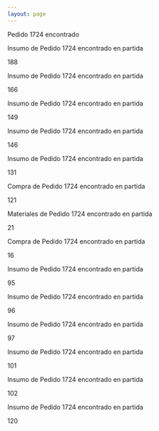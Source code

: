 ```yaml
--- 
layout: page
--- 
```

<p>Pedido 1724 encontrado </p>
<p> Insumo de Pedido 1724 encontrado en partida </p> 188
<p> Insumo de Pedido 1724 encontrado en partida </p> 166
<p> Insumo de Pedido 1724 encontrado en partida </p> 149
<p> Insumo de Pedido 1724 encontrado en partida </p> 146
<p> Insumo de Pedido 1724 encontrado en partida </p> 131
<p> Compra de Pedido 1724 encontrado en partida </p> 121
<p> Materiales de Pedido 1724 encontrado en partida </p> 21
<p> Compra de Pedido 1724 encontrado en partida </p> 16
<p> Insumo de Pedido 1724 encontrado en partida </p> 95
<p> Insumo de Pedido 1724 encontrado en partida </p> 96
<p> Insumo de Pedido 1724 encontrado en partida </p> 97
<p> Insumo de Pedido 1724 encontrado en partida </p> 101
<p> Insumo de Pedido 1724 encontrado en partida </p> 102
<p> Insumo de Pedido 1724 encontrado en partida </p> 120
